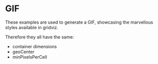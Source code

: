 # GIF

These examples are used to generate a GIF, showcasing the marvellous styles available in gridviz.

Therefore they all have the same:

-   container dimensions
-   geoCenter
-   minPixelsPerCell
